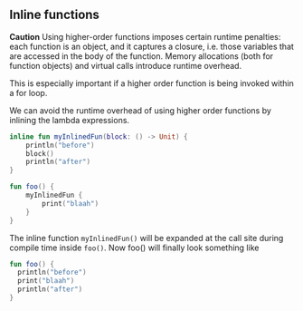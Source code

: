 ## Inline functions

**Caution** Using higher-order functions imposes certain runtime penalties: each function is an object, and it captures a closure, i.e. those variables that are accessed in the body of the function. Memory allocations (both for function objects) and virtual calls introduce runtime overhead. 

This is especially important if a higher order function is being invoked within a for loop.

We can avoid the runtime overhead of using higher order functions by inlining the lambda expressions. 

```kotlin
inline fun myInlinedFun(block: () -> Unit) {
    println("before")
    block()
    println("after")
}

fun foo() {
    myInlinedFun {
    	print("blaah")
    }
}
```

The inline function `myInlinedFun()` will be expanded at the call site during compile time inside `foo()`. Now foo() will finally look something like

```kotlin
fun foo() {
  println("before")
  print("blaah")
  println("after")
}
```